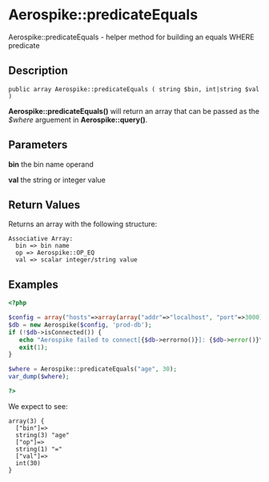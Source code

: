 
# Aerospike::predicateEquals

Aerospike::predicateEquals - helper method for building an equals WHERE
predicate

## Description

```
public array Aerospike::predicateEquals ( string $bin, int|string $val )
```

**Aerospike::predicateEquals()** will return an array that can be passed as the
*$where* arguement in **Aerospike::query()**.

## Parameters

**bin** the bin name operand

**val** the string or integer value

## Return Values

Returns an array with the following structure:
```
Associative Array:
  bin => bin name
  op => Aerospike::OP_EQ
  val => scalar integer/string value
```

## Examples

```php
<?php

$config = array("hosts"=>array(array("addr"=>"localhost", "port"=>3000));
$db = new Aerospike($config, 'prod-db');
if (!$db->isConnected()) {
   echo "Aerospike failed to connect[{$db->errorno()}]: {$db->error()}\n";
   exit(1);
}

$where = Aerospike::predicateEquals("age", 30);
var_dump($where);

?>
```

We expect to see:

```
array(3) {
  ["bin"]=>
  string(3) "age"
  ["op"]=>
  string(1) "="
  ["val"]=>
  int(30)
}
```

